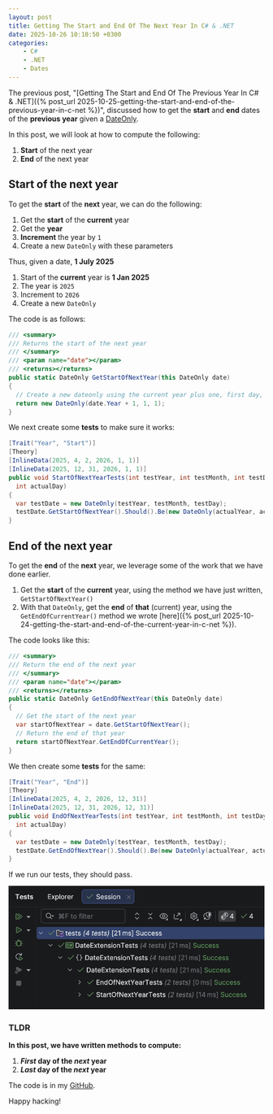 ```yaml
---
layout: post
title: Getting The Start and End Of The Next Year In C# & .NET
date: 2025-10-26 10:10:50 +0300
categories:
    - C#
    - .NET
    - Dates
---
```


The previous post, "[Getting The Start and End Of The Previous Year In C# & .NET]({% post_url 2025-10-25-getting-the-start-and-end-of-the-previous-year-in-c-net %})", discussed how to get the **start** and **end** dates of the **previous year** given a [DateOnly](https://learn.microsoft.com/en-us/dotnet/api/system.dateonly?view=net-9.0).

In this post, we will look at how to compute the following:

1. **Start** of the next year
2. **End** of the next year

## Start of the next year

To get the **start** of the **next** year, we can do the following:

1. Get the **start** of the **current** year
2. Get the **year**
3. **Increment** the year by `1`
4. Create a new `DateOnly` with these parameters

Thus, given a date, **1 July 2025**

1. Start of the **current** year is **1 Jan 2025**
2. The year is `2025`
3. Increment to `2026`
4. Create a new `DateOnly`

The code is as follows:

```c#
/// <summary>
/// Returns the start of the next year
/// </summary>
/// <param name="date"></param>
/// <returns></returns>
public static DateOnly GetStartOfNextYear(this DateOnly date)
{
  // Create a new dateonly using the current year plus one, first day, and first month (Jan)
  return new DateOnly(date.Year + 1, 1, 1);
}
```

We next create some **tests** to make sure it works:

```c#
[Trait("Year", "Start")]
[Theory]
[InlineData(2025, 4, 2, 2026, 1, 1)]
[InlineData(2025, 12, 31, 2026, 1, 1)]
public void StartOfNextYearTests(int testYear, int testMonth, int testDay, int actualYear, int actualMonth,
  int actualDay)
{
  var testDate = new DateOnly(testYear, testMonth, testDay);
  testDate.GetStartOfNextYear().Should().Be(new DateOnly(actualYear, actualMonth, actualDay));
}
```

## End of the next year

To get the **end** of the **next** year, we leverage some of the work that we have done earlier.

1. Get the **start** of the **current** year, using the method we have just written, `GetStartOfNextYear()`
2. With that `DateOnly`, get the **end** of **that** (current) year, using the `GetEndOfCurrentYear()` method we wrote [here]({% post_url 2025-10-24-getting-the-start-and-end-of-the-current-year-in-c-net %}).

The code looks like this:

```c#
/// <summary>
/// Return the end of the next year
/// </summary>
/// <param name="date"></param>
/// <returns></returns>
public static DateOnly GetEndOfNextYear(this DateOnly date)
{
  // Get the start of the next year
  var startOfNextYear = date.GetStartOfNextYear();
  // Return the end of that year
  return startOfNextYear.GetEndOfCurrentYear();
}
```

We then create some **tests** for the same:

```c#
[Trait("Year", "End")]
[Theory]
[InlineData(2025, 4, 2, 2026, 12, 31)]
[InlineData(2025, 12, 31, 2026, 12, 31)]
public void EndOfNextYearTests(int testYear, int testMonth, int testDay, int actualYear, int actualMonth,
  int actualDay)
{
  var testDate = new DateOnly(testYear, testMonth, testDay);
  testDate.GetEndOfNextYear().Should().Be(new DateOnly(actualYear, actualMonth, actualDay));
}
```

If we run our tests, they should pass.

![EndOfNextYearTests](../images/2025/10/EndOfNextYearTests.png)

### TLDR

**In this post, we have written methods to compute:**

1. ***First* day of the *next* year**
2. ***Last* day of the *next* year**

The code is in my [GitHub](https://github.com/conradakunga/BlogCode/tree/master/2025-10-26%20-%20DateExtensions).

Happy hacking!
